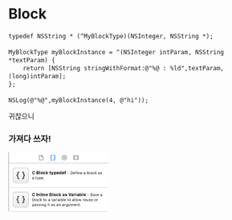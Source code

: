 # Block

```objc
typedef NSString * (^MyBlockType)(NSInteger, NSString *);
    
MyBlockType myBlockInstance = ^(NSInteger intParam, NSString *textParam) {
    return [NSString stringWithFormat:@"%@ : %ld",textParam,(long)intParam];
};
    
NSLog(@"%@",myBlockInstance(4, @"hi"));
```

귀찮으니

### 가져다 쓰자!

<img src="images/blockTemp.png" width="200">